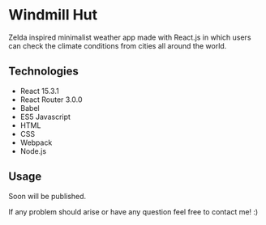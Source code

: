 # Windmill Hut

Zelda inspired minimalist weather app made with React.js in which users can check the climate conditions from cities all around the world.

## Technologies

- React 15.3.1
- React Router 3.0.0
- Babel
- ES5 Javascript
- HTML
- CSS
- Webpack
- Node.js

## Usage

Soon will be published.

If any problem should arise or have any question feel free to contact me! :)
